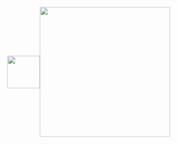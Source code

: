 <img height="75" src="https://raw.githubusercontent.com/TruenoDB/trueno/master/assets/images/truenoDB.png" align="middle"><img height="300" src="https://raw.githubusercontent.com/TruenoDB/trueno/dev/assets/images/logo_medium.png" align="middle">


